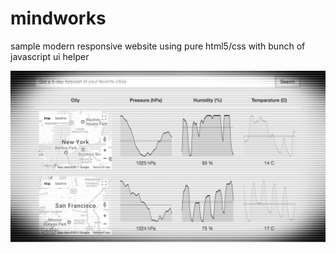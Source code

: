 # mindworks
sample modern responsive website using pure html5/css with bunch of javascript ui helper

<p align="center">
  <img alt="mindworks" src="https://github.com/jessepatricio/content/blob/master/react-weather.png">
</p>
